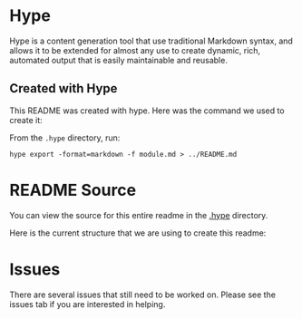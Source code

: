 <include src="badges.md"></include>

# Hype
Hype is a content generation tool that use traditional Markdown syntax, and allows it to be extended for almost any use to create dynamic, rich, automated output that is easily maintainable and reusable.

## Created with Hype

This README was created with hype.  Here was the command we used to create it:

From the `.hype` directory, run:

```
hype export -format=markdown -f module.md > ../README.md
```

<include src="quickstart/module.md"></include>

# README Source

You can view the source for this entire readme in the [.hype](https://github.com/gopherguides/corp/tree/main/.hype) directory.

Here is the current structure that we are using to create this readme:

<cmd exec="tree" src=".">


# Issues

There are several issues that still need to be worked on. Please see the issues tab if you are interested in helping.

<include src="license.md"></include>
